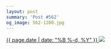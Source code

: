 ```yaml
---
layout: post
summary: 'Post #562'
og_image: 562-1280.jpg
---
```


<p>
 <time>
  <a href="/562">
   {{ page.date | date: "%B %-d, %Y" }}
  </a>
 </time>
 <a href="/562">
  <img data-taken="10/9/2016" sizes="(min-width: 700px) 50vw, calc(100vw - 2rem)" src="{{ site.assets_url }}/562-640.jpg" srcset="{{ site.assets_url }}/562-320.jpg 320w, {{ site.assets_url }}/562-640.jpg 640w, {{ site.assets_url }}/562-960.jpg 960w, {{ site.assets_url }}/562-1280.jpg 1280w"/>
 </a>
</p>
